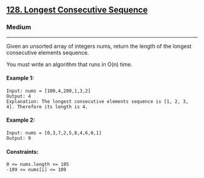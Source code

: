 [128. Longest Consecutive Sequence](https://leetcode.com/problems/longest-consecutive-sequence/)
---------------------------------------------------------------------------------------------------------------------------------------------

### Medium
---------------------------------------------------------------------------------------------------------------------------------------------

Given an unsorted array of integers nums, return the length of the longest consecutive elements sequence.

You must write an algorithm that runs in O(n) time.

#### Example 1:
```
Input: nums = [100,4,200,1,3,2]
Output: 4
Explanation: The longest consecutive elements sequence is [1, 2, 3, 4]. Therefore its length is 4.
```
#### Example 2:
```
Input: nums = [0,3,7,2,5,8,4,6,0,1]
Output: 9
```
#### Constraints:
```
0 <= nums.length <= 105
-109 <= nums[i] <= 109
```
